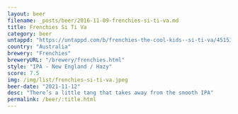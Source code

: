 ```yaml
---
layout: beer
filename: _posts/beer/2016-11-09-frenchies-si-ti-va.md
title: Frenchies Si Ti Va
category: beer
untappd: "https://untappd.com/b/frenchies-the-cool-kids--si-ti-va/4515389"
country: "Australia"
brewery: "Frenchies"
breweryURL: "/brewery/frenchies.html"
style: "IPA - New England / Hazy"
score: 7.5
img: /img/list/frenchies-si-ti-va.jpeg
beer-date: "2021-11-12"
desc: "There’s a little tang that takes away from the smooth IPA"
permalink: /beer/:title.html
---
```

